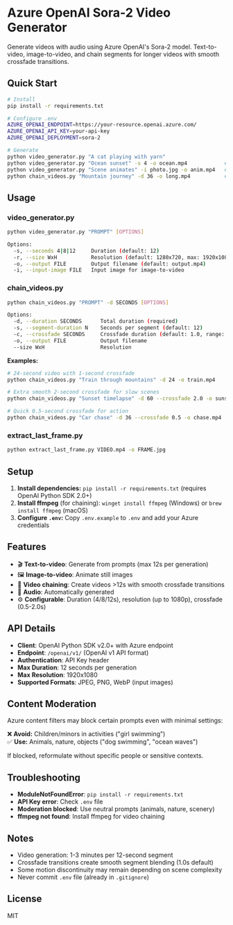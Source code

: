 # Azure OpenAI Sora-2 Video Generator

Generate videos with audio using Azure OpenAI's Sora-2 model. Text-to-video, image-to-video, and chain segments for longer videos with smooth crossfade transitions.

## Quick Start

```bash
# Install
pip install -r requirements.txt

# Configure .env
AZURE_OPENAI_ENDPOINT=https://your-resource.openai.azure.com/
AZURE_OPENAI_API_KEY=your-api-key
AZURE_OPENAI_DEPLOYMENT=sora-2

# Generate
python video_generator.py "A cat playing with yarn"                    # 12s video
python video_generator.py "Ocean sunset" -s 4 -o ocean.mp4            # 4s video
python video_generator.py "Scene animates" -i photo.jpg -o anim.mp4   # Image-to-video
python chain_videos.py "Mountain journey" -d 36 -o long.mp4           # 36s chained video
```

## Usage

### video_generator.py
```bash
python video_generator.py "PROMPT" [OPTIONS]

Options:
  -s, --seconds 4|8|12     Duration (default: 12)
  -r, --size WxH           Resolution (default: 1280x720, max: 1920x1080)
  -o, --output FILE        Output filename (default: output.mp4)
  -i, --input-image FILE   Input image for image-to-video
```

### chain_videos.py
```bash
python chain_videos.py "PROMPT" -d SECONDS [OPTIONS]

Options:
  -d, --duration SECONDS      Total duration (required)
  -s, --segment-duration N    Seconds per segment (default: 12)
  -c, --crossfade SECONDS     Crossfade duration (default: 1.0, range: 0.5-2.0)
  -o, --output FILE           Output filename
  --size WxH                  Resolution
```

**Examples:**
```bash
# 24-second video with 1-second crossfade
python chain_videos.py "Train through mountains" -d 24 -o train.mp4

# Extra smooth 2-second crossfade for slow scenes
python chain_videos.py "Sunset timelapse" -d 60 --crossfade 2.0 -o sunset.mp4

# Quick 0.5-second crossfade for action
python chain_videos.py "Car chase" -d 36 --crossfade 0.5 -o chase.mp4
```

### extract_last_frame.py
```bash
python extract_last_frame.py VIDEO.mp4 -o FRAME.jpg
```

## Setup

1. **Install dependencies:** `pip install -r requirements.txt` (requires OpenAI Python SDK 2.0+)
2. **Install ffmpeg** (for chaining): `winget install ffmpeg` (Windows) or `brew install ffmpeg` (macOS)
3. **Configure `.env`:** Copy `.env.example` to `.env` and add your Azure credentials

## Features

- 🎬 **Text-to-video**: Generate from prompts (max 12s per generation)
- 🖼️ **Image-to-video**: Animate still images
- 🔗 **Video chaining**: Create videos >12s with smooth crossfade transitions
- 🎵 **Audio**: Automatically generated
- ⚙️ **Configurable**: Duration (4/8/12s), resolution (up to 1080p), crossfade (0.5-2.0s)

## API Details

- **Client**: OpenAI Python SDK v2.0+ with Azure endpoint
- **Endpoint**: `/openai/v1/` (OpenAI v1 API format)
- **Authentication**: API Key header
- **Max Duration**: 12 seconds per generation
- **Max Resolution**: 1920x1080
- **Supported Formats**: JPEG, PNG, WebP (input images)

## Content Moderation

Azure content filters may block certain prompts even with minimal settings:

❌ **Avoid:** Children/minors in activities ("girl swimming")  
✅ **Use:** Animals, nature, objects ("dog swimming", "ocean waves")

If blocked, reformulate without specific people or sensitive contexts.

## Troubleshooting

- **ModuleNotFoundError**: `pip install -r requirements.txt`
- **API Key error**: Check `.env` file
- **Moderation blocked**: Use neutral prompts (animals, nature, scenery)
- **ffmpeg not found**: Install ffmpeg for video chaining

## Notes

- Video generation: 1-3 minutes per 12-second segment
- Crossfade transitions create smooth segment blending (1.0s default)
- Some motion discontinuity may remain depending on scene complexity
- Never commit `.env` file (already in `.gitignore`)

## License

MIT
